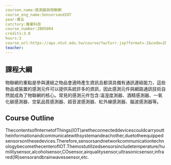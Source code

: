 ```yaml
---
coursen_name:感測器與物聯網
course_eng_name:SensorsandIOT
year:專五
catctory:專業科目
course_number:2B05004
credits:3.0
hours:3
course_url:https://aps.ntut.edu.tw/course/tw/Curr.jsp?format=-2&code=2B05004
teacher:
---
```


## 課程大綱

物聯網的重點是參與連結之物品會適時產生資訊且都須具備有通訊連結能力，這些物品或裝置的感測元件可以提供系統許多的資訊，因此感測元件與網路通訊技術自然就成為了物聯網的核心。常見的感測元件包含:溫溼度測器、酒精感測器、一氧化碳感測器、空氣品質感測器、超音波感測器、紅外線感測器、腦波感測器等。


## Course Outline

ThecontentsofInternetofThings(IOT)aretheconnecteddevicescouldcarryouttheinformationandcommunicatewithsystemandeachother,duetotheequippedsensorsonthesedevices.Therefore,sensorsandnetworkcommunicationtechnologybecomethecenterofIOT.Themostutilizedsensorsincludetemperature/humilitysensor,alcoholsensor,COsensor,airqualitysensor,ultrasonicsensor,infrared(IR)sensorandbrainwavessensor,etc.


